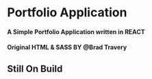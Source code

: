 # Portfolio Application

#### A Simple Portfolio Application written in REACT

#### Original HTML & SASS BY @Brad Travery

## Still On Build
